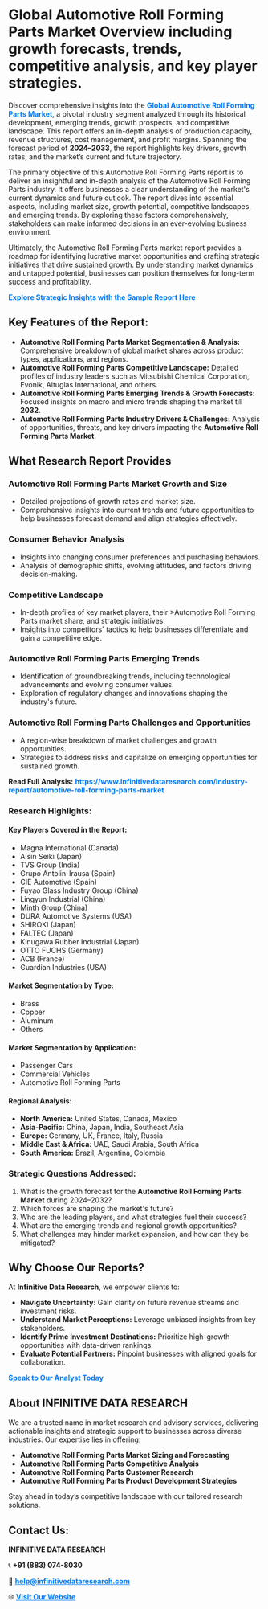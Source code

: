 <h1>Global Automotive Roll Forming Parts Market Overview including growth forecasts, trends, competitive analysis, and key player strategies.</h1>
<p>
Discover comprehensive insights into the 
<a href="https://www.infinitivedataresearch.com/industry-report/automotive-roll-forming-parts-market" rel="dofollow" style="color: #007BFF; text-decoration: none;"><strong>Global Automotive Roll Forming Parts Market</strong></a>, a pivotal industry segment analyzed through its historical development, emerging trends, growth prospects, and competitive landscape. This report offers an in-depth analysis of production capacity, revenue structures, cost management, and profit margins. Spanning the forecast period of <strong>2024–2033</strong>, the report highlights key drivers, growth rates, and the market’s current and future trajectory.
</p>
<p>
The primary objective of this Automotive Roll Forming Parts report is to deliver an insightful and in-depth analysis of the Automotive Roll Forming Parts industry. It offers businesses a clear understanding of the market's current dynamics and future outlook. The report dives into essential aspects, including market size, growth potential, competitive landscapes, and emerging trends. By exploring these factors comprehensively, stakeholders can make informed decisions in an ever-evolving business environment.
</p>
<p>
Ultimately, the Automotive Roll Forming Parts market report provides a roadmap for identifying lucrative market opportunities and crafting strategic initiatives that drive sustained growth. By understanding market dynamics and untapped potential, businesses can position themselves for long-term success and profitability.
</p>
<p>
<a href="https://www.infinitivedataresearch.com/request-sample/reportId=111749" style="color: #007BFF; text-decoration: none;"><strong>Explore Strategic Insights with the Sample Report Here</strong></a>
</p>

<h2>Key Features of the Report:</h2>
<ul>
<li><strong>Automotive Roll Forming Parts Market Segmentation & Analysis:</strong> Comprehensive breakdown of global market shares across product types, applications, and regions.</li>
<li><strong>Automotive Roll Forming Parts Competitive Landscape:</strong> Detailed profiles of industry leaders such as Mitsubishi Chemical Corporation, Evonik, Altuglas International, and others.</li>
<li><strong>Automotive Roll Forming Parts Emerging Trends & Growth Forecasts:</strong> Focused insights on macro and micro trends shaping the market till <strong>2032</strong>.</li>
<li><strong>Automotive Roll Forming Parts Industry Drivers & Challenges:</strong> Analysis of opportunities, threats, and key drivers impacting the <strong>Automotive Roll Forming Parts Market</strong>.</li>
</ul>

<h2>What Research Report Provides</h2>
<h3>Automotive Roll Forming Parts Market Growth and Size</h3>
<ul>
<li>Detailed projections of growth rates and market size.</li>
<li>Comprehensive insights into current trends and future opportunities to help businesses forecast demand and align strategies effectively.</li>
</ul>

<h3>Consumer Behavior Analysis</h3>
<ul>
<li>Insights into changing consumer preferences and purchasing behaviors.</li>
<li>Analysis of demographic shifts, evolving attitudes, and factors driving decision-making.</li>
</ul>

<h3>Competitive Landscape</h3>
<ul>
<li>In-depth profiles of key market players, their >Automotive Roll Forming Parts market share, and strategic initiatives.</li>
<li>Insights into competitors' tactics to help businesses differentiate and gain a competitive edge.</li>
</ul>

<h3>Automotive Roll Forming Parts Emerging Trends</h3>
<ul>
<li>Identification of groundbreaking trends, including technological advancements and evolving consumer values.</li>
<li>Exploration of regulatory changes and innovations shaping the industry's future.</li>
</ul>

<h3>Automotive Roll Forming Parts Challenges and Opportunities</h3>
<ul>
<li>A region-wise breakdown of market challenges and growth opportunities.</li>
<li>Strategies to address risks and capitalize on emerging opportunities for sustained growth.</li>
</ul>
<p><strong>Read Full Analysis:</strong> <a href="https://www.infinitivedataresearch.com/industry-report/automotive-roll-forming-parts-market" rel="dofollow" style="color: #007BFF; text-decoration: none;"><strong>https://www.infinitivedataresearch.com/industry-report/automotive-roll-forming-parts-market</strong></a></p>
<h3>Research Highlights:</h3>
<h4>Key Players Covered in the Report:</h4>
<ul><li>Magna International (Canada)</li><li>Aisin Seiki (Japan)</li><li>TVS Group (India)</li><li>Grupo Antolin-Irausa (Spain)</li><li>CIE Automotive (Spain)</li><li>Fuyao Glass Industry Group (China)</li><li>Lingyun Industrial (China)</li><li>Minth Group (China)</li><li>DURA Automotive Systems (USA)</li><li>SHIROKI (Japan)</li><li>FALTEC (Japan)</li><li>Kinugawa Rubber Industrial (Japan)</li><li>OTTO FUCHS (Germany)</li><li>ACB (France)</li><li>Guardian Industries (USA)</li></ul>
<h4>Market Segmentation by Type:</h4>
<ul><li>Brass</li><li>Copper</li><li>Aluminum</li><li>Others</li></ul>
<h4>Market Segmentation by Application:</h4>
<ul><li>Passenger Cars</li><li>Commercial Vehicles</li><li>Automotive Roll Forming Parts</li></ul>

<h4>Regional Analysis:</h4>
<ul>
<li><strong>North America:</strong> United States, Canada, Mexico</li>
<li><strong>Asia-Pacific:</strong> China, Japan, India, Southeast Asia</li>
<li><strong>Europe:</strong> Germany, UK, France, Italy, Russia</li>
<li><strong>Middle East & Africa:</strong> UAE, Saudi Arabia, South Africa</li>
<li><strong>South America:</strong> Brazil, Argentina, Colombia</li>
</ul>

<h3>Strategic Questions Addressed:</h3>
<ol>
<li>What is the growth forecast for the <strong>Automotive Roll Forming Parts Market</strong> during 2024–2032?</li>
<li>Which forces are shaping the market's future?</li>
<li>Who are the leading players, and what strategies fuel their success?</li>
<li>What are the emerging trends and regional growth opportunities?</li>
<li>What challenges may hinder market expansion, and how can they be mitigated?</li>
</ol>

<h2>Why Choose Our Reports?</h2>
<p>At <strong>Infinitive Data Research</strong>, we empower clients to:</p>
<ul>
<li><strong>Navigate Uncertainty:</strong> Gain clarity on future revenue streams and investment risks.</li>
<li><strong>Understand Market Perceptions:</strong> Leverage unbiased insights from key stakeholders.</li>
<li><strong>Identify Prime Investment Destinations:</strong> Prioritize high-growth opportunities with data-driven rankings.</li>
<li><strong>Evaluate Potential Partners:</strong> Pinpoint businesses with aligned goals for collaboration.</li>
</ul>
<p><a href="https://www.infinitivedataresearch.com/industry-report/automotive-roll-forming-parts-market" rel="dofollow" style="color: #007BFF; text-decoration: none;"><strong>Speak to Our Analyst Today</strong></a></p>

<h2>About INFINITIVE DATA RESEARCH</h2>
<p>We are a trusted name in market research and advisory services, delivering actionable insights and strategic support to businesses across diverse industries. Our expertise lies in offering:</p>
<ul>
<li><strong>Automotive Roll Forming Parts Market Sizing and Forecasting</strong></li>
<li><strong>Automotive Roll Forming Parts Competitive Analysis</strong></li>
<li><strong>Automotive Roll Forming Parts Customer Research</strong></li>
<li><strong>Automotive Roll Forming Parts Product Development Strategies</strong></li>
</ul>
<p>Stay ahead in today’s competitive landscape with our tailored research solutions.</p>

<h2>Contact Us:</h2>
<p><strong>INFINITIVE DATA RESEARCH</strong></p>
<p>📞 <strong>+91 (883) 074-8030</strong></p>
<p>📧 <strong><a href="mailto:help@infinitivedataresearch.com" style="color: #007BFF;">help@infinitivedataresearch.com</a></strong></p>
<p>🌐 <strong><a href="https://www.infinitivedataresearch.com" rel="dofollow" style="color: #007BFF;">Visit Our Website</a></strong></p>
